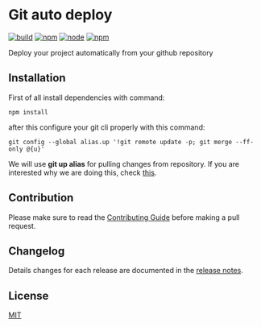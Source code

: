# Git auto deploy

[![build](https://img.shields.io/badge/build-passing-brightgreen.svg)]()
[![npm](https://img.shields.io/badge/npm-3.8.9-blue.svg)]()
[![node](https://img.shields.io/badge/node-6.2.0-yellow.svg)]()
[![npm](https://img.shields.io/npm/l/express.svg)](https://github.com/NikaBuligini/git-auto-deploy/blob/master/LICENSE)

Deploy your project automatically from your github repository

## Installation

First of all install dependencies with command:

```{engine='sh'}
npm install
```

after this configure your git cli properly with this command:

```{engine='sh'}
git config --global alias.up '!git remote update -p; git merge --ff-only @{u}'
```

We will use **git up alias** for pulling changes from repository. If you are interested why we are doing this, check [this](http://stackoverflow.com/questions/15316601/in-what-cases-could-git-pull-be-harmful/15316602#15316602).

## Contribution

Please make sure to read the [Contributing Guide](https://github.com/NikaBuligini/git-auto-deploy/blob/master/docs/CONTRIBUTING.md) before making a pull request.

## Changelog

Details changes for each release are documented in the [release notes](https://github.com/NikaBuligini/git-auto-deploy/releases).

## License

[MIT](http://opensource.org/licenses/MIT)
